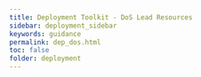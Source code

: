 ```yaml
---
title: Deployment Toolkit - DoS Lead Resources
sidebar: deployment_sidebar
keywords: guidance
permalink: dep_dos.html
toc: false
folder: deployment
---
```

